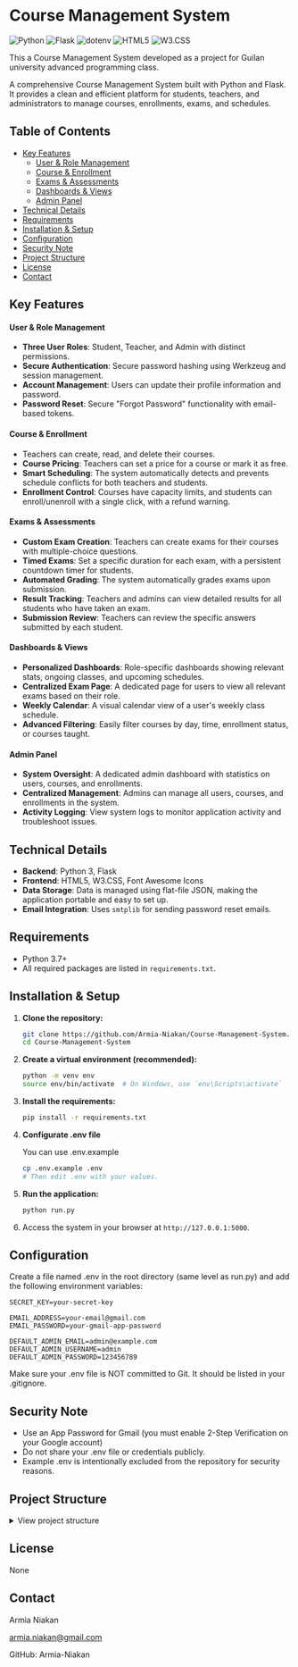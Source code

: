 # Course Management System

![Python](https://img.shields.io/badge/python-3670A0?style=for-the-badge&logo=python&logoColor=ffdd54)
![Flask](https://img.shields.io/badge/flask-%23000.svg?style=for-the-badge&logo=flask&logoColor=white)
![dotenv](https://img.shields.io/badge/dotenv-%23ECD53F.svg?style=for-the-badge&logo=dotenv&logoColor=black)
![HTML5](https://img.shields.io/badge/html5-%23E34F26.svg?style=for-the-badge&logo=html5&logoColor=white)
![W3.CSS](https://img.shields.io/badge/w3.css-%23FFFFFF.svg?style=for-the-badge&logo=w3schools&logoColor=%2304AA6D)

This a Course Management System developed as a project for Guilan university advanced programming class.

A comprehensive Course Management System built with Python and Flask. It provides a clean and efficient platform for students, teachers, and administrators to manage courses, enrollments, exams, and schedules.

## Table of Contents
- [Key Features](#key-features)
  - [User & Role Management](#user--role-management)
  - [Course & Enrollment](#course--enrollment)
  - [Exams & Assessments](exams--assessments)
  - [Dashboards & Views](#dashboards--views)
  - [Admin Panel](#admin-panel)
- [Technical Details](#technical-details)
- [Requirements](#requirements)
- [Installation & Setup](#installation--setup)
- [Configuration](#configuration)
- [Security Note](#security-note)
- [Project Structure](#project-structure)
- [License](#license)
- [Contact](#contact)


## Key Features

#### User & Role Management
- **Three User Roles**: Student, Teacher, and Admin with distinct permissions.
- **Secure Authentication**: Secure password hashing using Werkzeug and session management.
- **Account Management**: Users can update their profile information and password.
- **Password Reset**: Secure "Forgot Password" functionality with email-based tokens.

#### Course & Enrollment
- Teachers can create, read, and delete their courses.
- **Course Pricing**: Teachers can set a price for a course or mark it as free.
- **Smart Scheduling**: The system automatically detects and prevents schedule conflicts for both teachers and students.
- **Enrollment Control**: Courses have capacity limits, and students can enroll/unenroll with a single click, with a refund warning.

#### Exams & Assessments
- **Custom Exam Creation**: Teachers can create exams for their courses with multiple-choice questions.
- **Timed Exams**: Set a specific duration for each exam, with a persistent countdown timer for students.
- **Automated Grading**: The system automatically grades exams upon submission.
- **Result Tracking**: Teachers and admins can view detailed results for all students who have taken an exam.
- **Submission Review**: Teachers can review the specific answers submitted by each student.

#### Dashboards & Views
- **Personalized Dashboards**: Role-specific dashboards showing relevant stats, ongoing classes, and upcoming schedules.
- **Centralized Exam Page**: A dedicated page for users to view all relevant exams based on their role.
- **Weekly Calendar**: A visual calendar view of a user's weekly class schedule.
- **Advanced Filtering**: Easily filter courses by day, time, enrollment status, or courses taught.

#### Admin Panel
- **System Oversight**: A dedicated admin dashboard with statistics on users, courses, and enrollments.
- **Centralized Management**: Admins can manage all users, courses, and enrollments in the system.
- **Activity Logging**: View system logs to monitor application activity and troubleshoot issues.

## Technical Details

- **Backend**: Python 3, Flask
- **Frontend**: HTML5, W3.CSS, Font Awesome Icons
- **Data Storage**: Data is managed using flat-file JSON, making the application portable and easy to set up.
- **Email Integration**: Uses `smtplib` for sending password reset emails.

## Requirements
- Python 3.7+
- All required packages are listed in `requirements.txt`.

## Installation & Setup

1.  **Clone the repository:**
    ```bash
    git clone https://github.com/Armia-Niakan/Course-Management-System.git
    cd Course-Management-System
    ```

2.  **Create a virtual environment (recommended):**
    ```bash
    python -m venv env
    source env/bin/activate  # On Windows, use `env\Scripts\activate`
    ```

3.  **Install the requirements:**
    ```bash
    pip install -r requirements.txt
    ```
4. **Configurate .env file**
   
   You can use .env.example
    ```bash
    cp .env.example .env
    # Then edit .env with your values.
    ```
5.  **Run the application:**
    ```bash
    python run.py
    ```
6.  Access the system in your browser at `http://127.0.0.1:5000`.

## Configuration
Create a file named .env in the root directory (same level as run.py) and add the following environment variables:

```env
SECRET_KEY=your-secret-key

EMAIL_ADDRESS=your-email@gmail.com
EMAIL_PASSWORD=your-gmail-app-password

DEFAULT_ADMIN_EMAIL=admin@example.com
DEFAULT_ADMIN_USERNAME=admin
DEFAULT_ADMIN_PASSWORD=123456789
```
Make sure your .env file is NOT committed to Git. It should be listed in your .gitignore.

## Security Note
- Use an App Password for Gmail (you must enable 2-Step Verification on your Google account)
- Do not share your .env file or credentials publicly.
- Example .env is intentionally excluded from the repository for security reasons.

## Project Structure

<details>
<summary>View project structure</summary>
  
```markdown
/Course-Management-System
├── app/
│ ├── models/
│ │ ├── course.py
│ │ ├── enrollment.py
│ │ ├── exam.py
│ │ ├── submission.py
│ │ └── user.py
│ ├── routes/
│ │ ├── admin.py
│ │ ├── auth.py
│ │ ├── courses.py
│ │ ├── exam.py
│ │ └── main.py
│ ├── services/
│ │ ├── init.py
│ │ ├── course_manager.py
│ │ ├── enrollment_manager.py
│ │ ├── exam_manager.py
│ │ ├── submission_manager.py
│ │ ├── token_manager.py
│ │ └── user_manager.py
│ ├── static/
│ │ └── w3.css
│ ├── templates/
│ │ ├── about.html
│ │ ├── add_admin.html
│ │ ├── admin_courses.html
│ │ ├── admin_dashboard.html
│ │ ├── admin_enrollments.html
│ │ ├── admin_login.html
│ │ ├── admin_logs.html
│ │ ├── admin_users.html
│ │ ├── calendar.html
│ │ ├── course_detail.html
│ │ ├── courses.html
│ │ ├── create_course.html
│ │ ├── create_exam.html
│ │ ├── dashboard.html
│ │ ├── exam_results.html
│ │ ├── exams.html
│ │ ├── forgot_password.html
│ │ ├── login.html
│ │ ├── payment.html
│ │ ├── profile.html
│ │ ├── reset_password.html
│ │ ├── settings.html
│ │ ├── signUp.html
│ │ ├── submission_detail.html
│ │ └── take_exam.html
│ ├── utils/
│ │ ├── decorators.py
│ │ ├── file_handler.py
│ │ └── helpers.py
│ ├── init.py
│ └── config.py
├── data/
├── upload/
├── .env
├── .gitignore
├── app.log
├── project-structure.md
├── README.md
├── requirements.txt
└── run.py
```
</details>
  
## License
None

## Contact
Armia Niakan

armia.niakan@gmail.com

GitHub: Armia-Niakan

